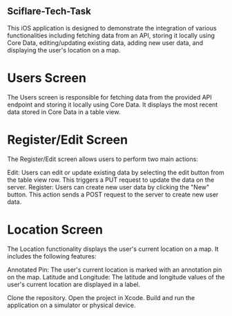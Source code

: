 
## Sciflare-Tech-Task

This iOS application is designed to demonstrate the integration of various functionalities including fetching data from an API, storing it locally using Core Data, editing/updating existing data, adding new user data, and displaying the user's location on a map.

# Users Screen

The Users screen is responsible for fetching data from the provided API endpoint and storing it locally using Core Data. It displays the most recent data stored in Core Data in a table view.

# Register/Edit Screen

The Register/Edit screen allows users to perform two main actions:

Edit: Users can edit or update existing data by selecting the edit button from the table view row. This triggers a PUT request to update the data on the server.
Register: Users can create new user data by clicking the "New" button. This action sends a POST request to the server to create new user data.

# Location Screen

The Location functionality displays the user's current location on a map. It includes the following features:

Annotated Pin: The user's current location is marked with an annotation pin on the map.
Latitude and Longitude: The latitude and longitude values of the user's current location are displayed in a label.


Clone the repository.
Open the project in Xcode.
Build and run the application on a simulator or physical device.
